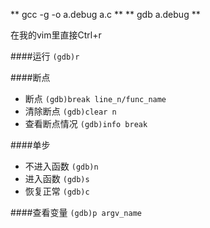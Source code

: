 ** gcc -g -o a.debug a.c **
** gdb a.debug **

在我的vim里直接Ctrl+r

####运行
`(gdb)r`

####断点
* 断点 `(gdb)break line_n/func_name`
* 清除断点 `(gdb)clear n`
* 查看断点情况 `(gdb)info break`

####单步
* 不进入函数 `(gdb)n`
* 进入函数 `(gdb)s`
* 恢复正常 `(gdb)c`

####查看变量
`(gdb)p argv_name`
